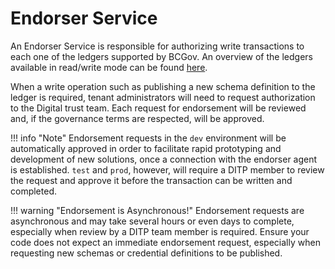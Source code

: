 # Endorser Service

An Endorser Service is responsible for authorizing write transactions to each one of the ledgers supported by BCGov. An overview of the ledgers available in read/write mode can be found [here](traction-overview.md#ledgers).

When a write operation such as publishing a new schema definition to the ledger is required, tenant administrators will need to request authorization to the Digital trust team. Each request for endorsement will be reviewed and, if the governance terms are respected, will be approved.

!!! info "Note"
    Endorsement requests in the `dev` environment will be automatically approved in order to facilitate rapid prototyping and development of new solutions, once a connection with the endorser agent is established. `test` and `prod`, however, will require a DITP member to review the request and approve it before the transaction can be written and completed.

!!! warning "Endorsement is Asynchronous!"
    Endorsement requests are asynchronous and may take several hours or even days  to complete, especially when review by a DITP team member is required. Ensure your code does not expect an immediate endorsement request, especially when requesting new schemas or credential definitions to be published.

